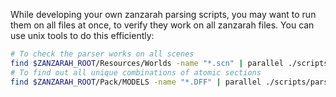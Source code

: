 While developing your own zanzarah parsing scripts, you may want to run them on all files at once, to verify they work on all zanzarah files. You can use unix tools to do this efficiently:

```sh
# To check the parser works on all scenes
find $ZANZARAH_ROOT/Resources/Worlds -name "*.scn" | parallel ./scripts/parse-scene --status-only
# To find out all unique combinations of atomic sections
find $ZANZARAH_ROOT/Pack/MODELS -name "*.DFF" | parallel ./scripts/parse-renderware -t debug-atomic | sort | uniq
```
